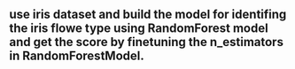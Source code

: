 ## use iris dataset and build the model for identifing the iris flowe type using RandomForest model and get the score by finetuning the n_estimators in RandomForestModel.